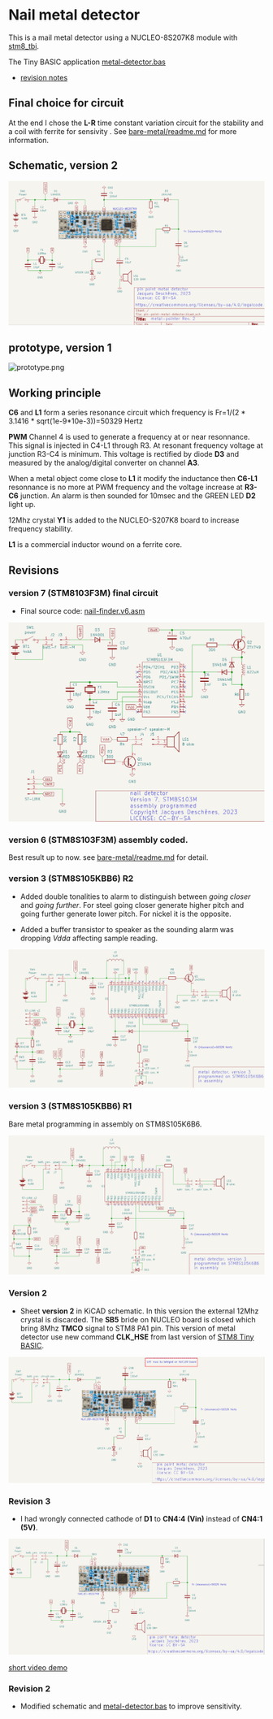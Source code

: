 # Nail metal detector 

This is a mail metal detector using a NUCLEO-8S207K8 module with [stm8_tbi](https://github.com/picatout/stm8_tbi).

The Tiny BASIC application  [metal-detector.bas](metal-detector.bas)

* [revision notes](#revisions) 

##  Final choice for circuit 

At the end I chose the **L-R** time constant variation circuit for the stability and a coil with ferrite for sensivity . See [bare-metal/readme.md](bare-metal/readme.md) for more information. 


## Schematic, version 2

![metal-detector-schematic.png](metal-detector-schematic.png)

## prototype, version 1

![prototype.png](prototype.png)

## Working principle

**C6** and **L1** form a series resonance circuit which frequency is 
Fr=1/(2 * 3.1416 * sqrt(1e-9*10e-3))=50329 Hertz 

**PWM** Channel 4 is used to generate a frequency at or near resonnance. This signal is injected in C4-L1 through R3. At resonant frequency voltage at junction R3-C4 is minimum.
This voltage is rectified by diode **D3** and measured by the analog/digital converter on channel **A3**. 

When a metal object come close to **L1** it modify the inductance then **C6-L1** resonnance is no more at PWM frequency and the voltage increase at **R3-C6** junction. An alarm is then sounded for 10msec and the GREEN LED **D2** light up. 

12Mhz crystal **Y1** is added to the NUCLEO-S207K8 board to increase frequency stability.

**L1** is a commercial inductor wound on a ferrite core. 

<a id="revisions"></a>
## Revisions 

### version 7 (STM8103F3M) final circuit 

* Final source code:  [nail-finder.v6.asm](bare-metal/nail-finder.v6.asm)

![bare-metal/naile-finder.v7.png](bare-metal/nail-finder.v7.png)


### version 6 (STM8S103F3M) assembly coded. 

Best result up to now. see [bare-metal/readme.md](bare-metal/readme.md) for detail.

### version 3 (STM8S105KBB6) R2

* Added double tonalities to alarm to distinguish between *going closer* and *going further*. For steel going closer generate higher pitch and going further generate lower pitch. For nickel it is the opposite.

* Added a buffer transistor to speaker as the sounding alarm was dropping *Vdda* affecting sample reading.

![bare-metal-schematic(r2).png](bare-metal/bare-metal-schematic(r2).png)

### version 3  (STM8S105KBB6) R1

Bare metal programming in assembly on STM8S105K6B6. 

![bare-metal/bare-metal-schematic.png](bare-metal/bare-metal-schematic.png)

### Version 2 

* Sheet **version 2** in KiCAD schematic. In this version the external 12Mhz crystal is discarded. The **SB5** bride on NUCLEO board is closed which bring 8Mhz **TMCO** signal to STM8 PA1 pin.
This version of metal detector use new command **CLK_HSE** from last version of [STM8 Tiny BASIC](https://github.com/picatout/stm8_tbi).

![metal-detector-schematic(V2.R2).png](metal-detector-schematic(V2).png)

### Revision 3 

* I had wrongly connected cathode of **D1** to **CN4:4 (Vin)**  instead of **CN4:1 (5V)**.    

![metal-detector-schematic(R3).png](metal-detector-schematic(R3).png)

[short video demo](https://youtube.com/shorts/o5VKi-kE5qI?feature=share) 

### Revision 2 

*  Modified schematic and [metal-detector.bas](metal-detector.bas) to improve sensitivity. 


